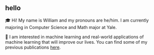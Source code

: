 ## hello

🎓 Hi! My name is William and my pronouns are he/him. I am currently majoring in Computer Science and Math major at Yale. 

🧪 I am interested in machine learning and real-world applications of machine learning that will improve our lives. You can find some of my previous publications [here](https://scholar.google.com/citations?user=TR-Qug0AAAAJ&hl=en).
